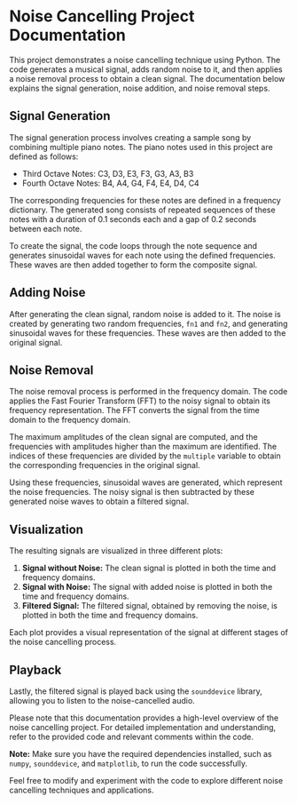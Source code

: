 # Noise Cancelling Project Documentation

This project demonstrates a noise cancelling technique using Python. The code generates a musical signal, adds random noise to it, and then applies a noise removal process to obtain a clean signal. The documentation below explains the signal generation, noise addition, and noise removal steps.

## Signal Generation

The signal generation process involves creating a sample song by combining multiple piano notes. The piano notes used in this project are defined as follows:

- Third Octave Notes: C3, D3, E3, F3, G3, A3, B3
- Fourth Octave Notes: B4, A4, G4, F4, E4, D4, C4

The corresponding frequencies for these notes are defined in a frequency dictionary. The generated song consists of repeated sequences of these notes with a duration of 0.1 seconds each and a gap of 0.2 seconds between each note.

To create the signal, the code loops through the note sequence and generates sinusoidal waves for each note using the defined frequencies. These waves are then added together to form the composite signal.

## Adding Noise

After generating the clean signal, random noise is added to it. The noise is created by generating two random frequencies, `fn1` and `fn2`, and generating sinusoidal waves for these frequencies. These waves are then added to the original signal.

## Noise Removal

The noise removal process is performed in the frequency domain. The code applies the Fast Fourier Transform (FFT) to the noisy signal to obtain its frequency representation. The FFT converts the signal from the time domain to the frequency domain.

The maximum amplitudes of the clean signal are computed, and the frequencies with amplitudes higher than the maximum are identified. The indices of these frequencies are divided by the `multiple` variable to obtain the corresponding frequencies in the original signal.

Using these frequencies, sinusoidal waves are generated, which represent the noise frequencies. The noisy signal is then subtracted by these generated noise waves to obtain a filtered signal.

## Visualization

The resulting signals are visualized in three different plots:

1. **Signal without Noise:** The clean signal is plotted in both the time and frequency domains.
2. **Signal with Noise:** The signal with added noise is plotted in both the time and frequency domains.
3. **Filtered Signal:** The filtered signal, obtained by removing the noise, is plotted in both the time and frequency domains.

Each plot provides a visual representation of the signal at different stages of the noise cancelling process.

## Playback

Lastly, the filtered signal is played back using the `sounddevice` library, allowing you to listen to the noise-cancelled audio.

Please note that this documentation provides a high-level overview of the noise cancelling project. For detailed implementation and understanding, refer to the provided code and relevant comments within the code.

**Note:** Make sure you have the required dependencies installed, such as `numpy`, `sounddevice`, and `matplotlib`, to run the code successfully.

Feel free to modify and experiment with the code to explore different noise cancelling techniques and applications.
